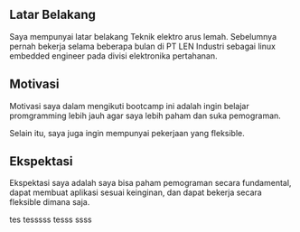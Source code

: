 [//]: # (Ceritakan sedikit tentang latar belakangmu seperti pendidikan terakhir atau pekerjaan sebelumnya)
## Latar Belakang
Saya mempunyai latar belakang Teknik elektro arus lemah. Sebelumnya pernah bekerja selama beberapa bulan di PT LEN Industri sebagai linux embedded engineer pada divisi elektronika pertahanan.

[//]: # (Motivasi apa yang mendorongmu untuk ikut program coding bootcamp di Hacktiv8?)
## Motivasi
Motivasi saya dalam mengikuti bootcamp ini adalah ingin belajar promgramming lebih jauh agar saya lebih paham dan suka pemograman.

Selain itu, saya juga ingin mempunyai pekerjaan yang fleksible.

[//]: # (Beri tahu kami, apa yang ingin kamu dapatkan di Hacktiv8 dan apa yang ingin kamu capai setelah lulus dari sini?)
## Ekspektasi
Ekspektasi saya adalah saya bisa paham pemograman secara fundamental, dapat membuat aplikasi sesuai keinginan, dan dapat bekerja
secara fleksible dimana saja.

[//]: # (Apakah ada hal lain yang ingin disampaikan? Bila ada, kamu bebas untuk menuliskannya)
tes
tesssss
tesss ssss
